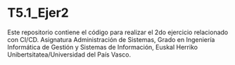 # T5.1_Ejer2

Este repositorio contiene el código para realizar el 2do ejercicio relacionado con CI/CD. Asignatura Administración de Sistemas, Grado en Ingeniería Informática de Gestión y Sistemas de Información, Euskal Herriko Unibertsitatea/Universidad del País Vasco.
